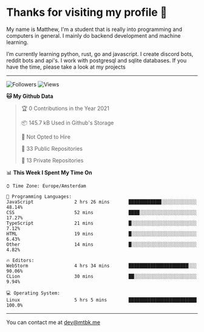 # Thanks for visiting my profile 👋
My name is Matthew, I'm a student that is really into programming and computers in general. I mainly do backend development and machine learning.

I’m currently learning python, rust, go and javascript. I create discord bots, reddit bots and api's. I work with postgresql and sqlite databases. If you have the time, please take a look at my projects

---
![Followers](https://img.shields.io/github/followers/DankDumpster?style=social)
![Views](https://komarev.com/ghpvc/?username=DankDumpster&style=flat-square&color=green)
<!--START_SECTION:waka-->
**🐱 My Github Data** 

> 🏆 0 Contributions in the Year 2021
 > 
> 📦 145.7 kB Used in Github's Storage 
 > 
> 🚫 Not Opted to Hire
 > 
> 📜 33 Public Repositories 
 > 
> 🔑 13 Private Repositories  
 > 
📊 **This Week I Spent My Time On** 

```text
⌚︎ Time Zone: Europe/Amsterdam

💬 Programming Languages: 
JavaScript               2 hrs 26 mins       ████████████░░░░░░░░░░░░░   48.14% 
CSS                      52 mins             ████░░░░░░░░░░░░░░░░░░░░░   17.27% 
TypeScript               21 mins             █░░░░░░░░░░░░░░░░░░░░░░░░   7.12% 
HTML                     19 mins             █░░░░░░░░░░░░░░░░░░░░░░░░   6.43% 
Other                    14 mins             █░░░░░░░░░░░░░░░░░░░░░░░░   4.82%

🔥 Editors: 
WebStorm                 4 hrs 34 mins       ██████████████████████░░░   90.06% 
CLion                    30 mins             ██░░░░░░░░░░░░░░░░░░░░░░░   9.94%

💻 Operating System: 
Linux                    5 hrs 5 mins        █████████████████████████   100.0%

```


<!--END_SECTION:waka-->
-------

You can contact me at dev@mtbk.me
